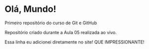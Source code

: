 # Olá, Mundo!
 Primeiro repositório do curso de Git e GitHub

 Repositório criado durante a Aula 05 realizada ao vivo.

Essa linha eu adicionei diretamente no site! QUE IMPRESSIONANTE!

